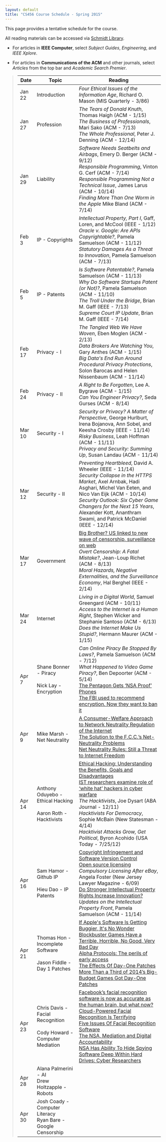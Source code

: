 ```yaml
---
layout: default
title: "CS456 Course Schedule - Spring 2015"
---
```


This page provides a tentative schedule for the course.

All reading materials can be accessed via [Schmidt Library](http://library.ycp.edu/home>).

-   For articles in **IEEE Computer**, select *Subject Guides*, *Engineering*, and *IEEE Xplore*.

-   For articles in **Communications of the ACM** and other journals, select *Articles* from the top bar and *Academic Search Premier*.


>  Date   |      Topic      |                                    Reading                                             |
> ------- | --------------  | -------------------------------------------------------------------------------------- |
> Jan 22  | Introduction    | *Four Ethical Issues of the Information Age*, Richard O. Mason (MIS Quarterly - 3/86)  |
> Jan 27  | Profession      | *The Tears of Donald Knuth*, Thomas Haigh (ACM - 1/15) <br /> *The Business of Professionals*, Mari Sako (ACM - 7/13) <br /> *The Whole Professional*, Peter J. Denning (ACM - 12/14) |
> Jan 29  | Liability       | *Software Needs Seatbelts and Airbags*, Emery D. Berger (ACM - 9/12) <br /> *Responsible Programming*, Vinton G. Cerf (ACM - 7/14) <br /> *Responsible Programming Not a Technical Issue*, James Larus (ACM - 10/14) <br /> *Finding More Than One Worm in the Apple* Mike Bland (ACM - 7/14) |
> Feb 3   | IP - Copyrights | *Intellectual Property, Part I*, Gaff, Loren, and McCool (IEEE - 1/12) <br /> *Oracle v. Google: Are APIs Copyrightable?*, Pamela Samuelson (ACM - 11/12) <br /> *Statutory Damages As a Threat to Innovation*, Pamela Samuelson (ACM - 7/13) |
> Feb 5   | IP - Patents    | *Is Software Patentable?*, Pamela Samuelson (ACM - 11/13) <br /> *Why Do Software Startups Patent (or Not)?*, Pamela Samuelson (ACM - 11/10) <br/> *The Troll Under the Bridge*, Brian M. Gaff (IEEE - 7/13) <br /> *Supreme Court IP Update*, Brian M. Gaff (IEEE - 7/14) |
> Feb 17  | Privacy - I     | *The Tangled Web We Have Woven*, Eben Moglen (ACM - 2/13) <br /> *Data Brokers Are Watching You*, Gary Anthes (ACM - 1/15) <br/> *Big Data's End Run Around Procedural Privacy Protections*, Solon Barocas and Helen Nissenbaum (ACM - 11/14) | 
> Feb 24  | Privacy - II    | *A Right to Be Forgotten*, Lee A. Bygrave (ACM - 1/15) <br /> *Can You Engineer Privacy?*, Seda Gurses (ACM - 8/14) | 
> Mar 10  | Security - I    | *Security or Privacy? A Matter of Perspective*, George Hurlburt, Irena Bojanova, Ann Sobel, and Keesha Crosby (IEEE - 11/14) <br /> *Risky Business*, Leah Hoffman (ACM - 11/11) <br /> *Privacy and Security: Summing Up*, Susan Landau (ACM - 11/14)
> Mar 12  | Security - II   | *Preventing Heartbleed*, David A. Wheeler (IEEE - 11/14) <br /> *Security Collapse in the HTTPS Market*, Axel Arnbak, Hadi Asghari, Michel Van Eeten, and Nico Van Eijk (ACM - 10/14) <br /> *Security Outlook: Six Cyber Game Changers for the Next 15 Years*, Alexander Kott, Ananthram Swami, and Patrick McDaniel (IEEE - 12/14)|  
> Mar 17  | Government      | [Big Brother? US linked to new wave of censorship, surveillance on web](http://www.foxnews.com/tech/2013/02/27/special-report-surveillance-and-censorship-america/) <br /> *Overt Censorship: A Fatal Mistake?*, Jean-Loup Richet (ACM - 8/13) <br /> *Moral Hazards, Negative Externalities, and the Surveillance Economy*, Hal Berghel (IEEE - 2/14)|  
> Mar 24  | Internet        | *Living in a Digital World*, Samuel Greengard (ACM - 10/11) <br /> *Access to the Internet is a Human Right*, Stephen Wicker and Stephanie Santoso (ACM - 6/13) <br /> *Does the Internet Make Us Stupid?*, Hermann Maurer (ACM - 1/15)|  
> Apr 7   | Shane Bonner - Piracy <br /> <br /> Nick Lay - Encryption | *Can Online Piracy Be Stopped By Laws?*, Pamela Samuelson (ACM - 7/12) <br /> *What Happened to Video Game Piracy?*, Ben Depoorter (ACM - 5/14) <br /> [The Pentagon Gets ‘NSA Proof’ Phones](http://pjmedia.com/tatler/2015/04/01/the-pentagon-gets-nsa-proof-phones/) <br /> [The FBI used to recommend encryption. Now they want to ban it](http://www.theguardian.com/commentisfree/2015/mar/28/the-fbi-used-to-recommend-encryption-now-they-want-to-ban-it)|  
> Apr 9   | Mike Marsh - Net Neutrality | [A Consumer-Welfare Approach to Network Neutrality Regulation of the Internet](http://jcle.oxfordjournals.org/content/2/3/349.short) <br /> [The Solution to the F.C.C.’s Net-Neutrality Problems](http://www.newyorker.com/tech/elements/the-solution-to-the-f-c-c-s-net-neutrality-problems) <br /> [Net Neutrality Rules: Still a Threat to Internet Freedom](http://www.heritage.org/research/reports/2014/02/net-neutrality-rules-still-a-threat-to-internet-freedom)|  
> Apr 14   | Anthony Oduyebo - Ethical Hacking <br /> <br /> Aaron Roth - Hacktivists | [Ethical Hacking: Understanding the Benefits, Goals and Disadvantages](http://www.brighthub.com/internet/security-privacy/articles/77412.aspx) <br /> [IST researchers examine role of ‘white hat’ hackers in cyber warfare](http://news.psu.edu/story/341564/2015/01/21/research/ist-researchers-examine-role-‘white-hat’-hackers-cyber-warfare) <br /> *The Hacktivists*, Joe Dysart (ABA Journal - 12/11) <br /> *Hacktivists For Democracy*, Sophie McBain (New Statesman - 4/14) <br /> *Hacktivist Attacks Grow, Get Political*, Byron Acohido (USA Today - 7/25/12)|  
> Apr 16   | Sam Hamor - Github IP <br /> <br /> Hieu Dao - IP Patents | [Copyright Infringement and Software Version Control](http://swipreport.com/copyright-infringement-and-software-version-control/) <br /> [Open source licensing](https://help.github.com/articles/open-source-licensing/) <br /> *Compulsory Licensing After eBay*, Angela Foster (New Jersey Lawyer Magazine - 6/09) <br /> [Do Stronger Intellectual Property Rights Increase Innovation?](http://www.sciencedirect.com/science/article/pii/S0305750X14002630) <br /> *Updates on the Intellectual Property Front*, Pamela Samuelson (ACM - 11/14)|  
> Apr 21   | Thomas Hon - Incomplete Software <br /> <br /> Jason Fiddle - Day 1 Patches | [If Apple's Software Is Getting Buggier, It's No Wonder](http://www.fastcompany.com/3040436/if-apples-software-is-getting-buggier-its-no-wonder) <br /> [Blockbuster Games Have a Terrible, Horrible, No Good, Very Bad Day](http://www.wired.com/2014/11/buggy-games/) <br /> [Alpha Protocols: The perils of early access](http://www.pcauthority.com.au/Feature/396995,alpha-protocols-the-perils-of-early-access.aspx) <br /> [The Effects Of Day-One Patches](http://www.gameinformer.com/b/news/archive/2012/10/23/the-effects-of-day-one-patches.aspx) <br /> [More Than a Third of 2014’s Big-Budget Games Got Day-One Patches](http://kotaku.com/more-than-a-third-of-2014-s-big-budget-games-got-day-on-1686398805)|  
> Apr 23   | Chris Davis - Facial Recognition <br /> <br /> Cody Howard - Computer Mediation | [Facebook’s facial recognition software is now as accurate as the human brain, but what now?](http://www.extremetech.com/extreme/178777-facebooks-facial-recognition-software-is-now-as-accurate-as-the-human-brain-but-what-now) <br /> [Cloud-Powered Facial Recognition Is Terrifying](http://m.theatlantic.com/technology/archive/2011/09/cloud-powered-facial-recognition-is-terrifying/245867/) <br /> [Five Issues Of Facial Recognition Software](http://techli.com/2014/02/five-issues-of-facial-recognition-software/#.) <br /> [The NSA, Mediation and Digital Accountability](http://www.mediate.com/articles/DigitalAccountability.cfm) <br /> [NSA Has Ability To Hide Spying Software Deep Within Hard Drives: Cyber Researchers](http://www.huffingtonpost.com/2015/02/16/nsa-computer-spying_n_6694736.html)|  
> Apr 28   | Alana Palmerini - AI <br /> Drew Holtzapple - Robots | |  
> Apr 30   | Josh Coady - Computer Literacy <br /> Ryan Bare - Google Censorship | |  










